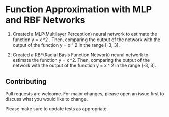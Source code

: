 #  Function Approximation with MLP and RBF Networks 

1. Created a MLP(Multilayer Perception) neural network to estimate the function y = x ^2 . Then, comparing the output of the network with the output of the function y = x ^ 2 in the range [-3, 3]. 


2. Created a RBF(Radial Basis Function Network) neural network to estimate the function y = x ^2. Then, comparing the output of the network with the output of the function y = x ^ 2 in the range [-3, 3]. 

## Contributing
Pull requests are welcome. For major changes, please open an issue first to discuss what you would like to change.

Please make sure to update tests as appropriate.
